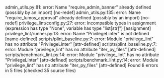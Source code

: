 admin_utils.py:81: error: Name "require_admin_banner" already defined (possibly by an import)  [no-redef]
admin_utils.py:135: error: Name "require_lumos_approval" already defined (possibly by an import)  [no-redef]
privilege_lint/config.py:27: error: Incompatible types in assignment (expression has type "None", variable has type "list[str]")  [assignment]
privilege_lint/runner.py:13: error: Name "PrivilegeLinter" is not defined  [name-defined]
scripts/plint_baseline.py:7: error: Module "privilege_lint" has no attribute "PrivilegeLinter"  [attr-defined]
scripts/plint_baseline.py:7: error: Module "privilege_lint" has no attribute "iter_py_files"  [attr-defined]
scripts/benchmark_lint.py:14: error: Module "privilege_lint" has no attribute "PrivilegeLinter"  [attr-defined]
scripts/benchmark_lint.py:14: error: Module "privilege_lint" has no attribute "iter_py_files"  [attr-defined]
Found 8 errors in 5 files (checked 35 source files)
